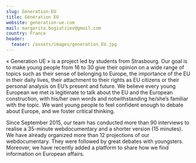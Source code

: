 ```yaml
---
slug: Generation-EU
title: Génération EU
website: generation-ue.com
mail: margarita.bogiatziev@gmail.com
country: France
header:
  teaser: /assets/images/generation_EU.jpg
---
```

« Generation UE » is a project led by students from Strasbourg. Our goal is to make young people from 16 to 30 give their opinion on a wide range of topics such as their sense of belonging to Europe, the importance of the EU in their daily lives, their attachment to their rights as EU citizens or their personal analysis on EU’s present and future. We believe every young European we met is legitimate to talk about the EU and the European construction, with his/her own words and notwithstanding he/she’s familiar with the topic. We want young people to feel confident enough to debate about Europe, and we foster critical thinking. 

Since September 2015, our team has conducted more than 90 interviews to realise a 35-minute webdocumentary and a shorter version (15 minutes). We have already organized more than 12 projections of our webdocumentary. They were followed by great debates with youngsters. Moreover, we have recently added a platform to share how we find information on European affairs.
